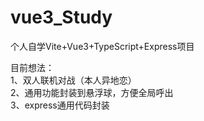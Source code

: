 # vue3_Study
个人自学Vite+Vue3+TypeScript+Express项目

目前想法：<br>
  1、双人联机对战（本人异地恋）<br>
  2、通用功能封装到悬浮球，方便全局呼出<br>
  3、express通用代码封装<br>
